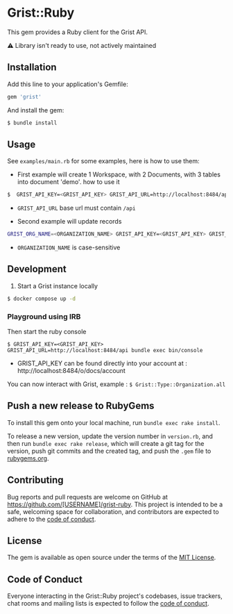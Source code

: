 # Grist::Ruby

This gem provides a Ruby client for the Grist API. 

⚠️ Library isn't ready to use, not actively maintained

## Installation

Add this line to your application's Gemfile:

```ruby
gem 'grist'
```

And install the gem:

```bash
$ bundle install
```

## Usage

See `examples/main.rb` for some examples, here is how to use them:

* First example will create 1 Workspace, with 2 Documents, with 3 tables into document 'demo'.
  how to use it
```bash
$  GRIST_API_KEY=<GRIST_API_KEY> GRIST_API_URL=http://localhost:8484/api bundle exec examples/main.r
```

* `GRIST_API_URL` base url must contain `/api`

* Second example will update records
```bash
GRIST_ORG_NAME=<ORGANIZATION_NAME> GRIST_API_KEY=<GRIST_API_KEY> GRIST_API_URL=http://localhost:8484/api bundle exec examples/update.rb
```

* `ORGANIZATION_NAME` is case-sensitive


## Development

1. Start a Grist instance locally
```bash
$ docker compose up -d
```

### Playground using IRB
Then start the ruby console
```
$ GRIST_API_KEY=<GRIST_API_KEY> GRIST_API_URL=http://localhost:8484/api bundle exec bin/console
```
* GRIST_API_KEY can be found directly into your account at : http://localhost:8484/o/docs/account

You can now interact with Grist, example : `$ Grist::Type::Organization.all`

## Push a new release to RubyGems

To install this gem onto your local machine, run `bundle exec rake install`.

To release a new version, update the version number in `version.rb`, and then run `bundle exec rake release`, which will create a git tag for the version, push git commits and the created tag, and push the `.gem` file to [rubygems.org](https://rubygems.org).

## Contributing

Bug reports and pull requests are welcome on GitHub at https://github.com/[USERNAME]/grist-ruby. This project is intended to be a safe, welcoming space for collaboration, and contributors are expected to adhere to the [code of conduct](https://github.com/[USERNAME]/grist-ruby/blob/main/CODE_OF_CONDUCT.md).

## License

The gem is available as open source under the terms of the [MIT License](https://opensource.org/licenses/MIT).

## Code of Conduct

Everyone interacting in the Grist::Ruby project's codebases, issue trackers, chat rooms and mailing lists is expected to follow the [code of conduct](https://github.com/[USERNAME]/grist-ruby/blob/main/CODE_OF_CONDUCT.md).
